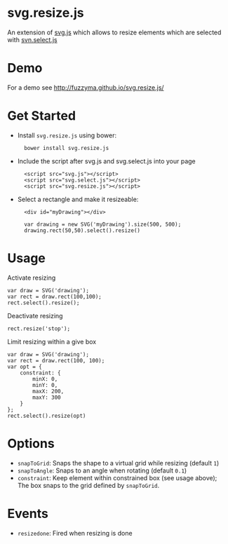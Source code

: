 svg.resize.js
=============

An extension of [svg.js](https://github.com/wout/svg.js) which allows to resize elements which are selected with [svn.select.js](https://github.com/Fuzzyma/svg.select.js)

# Demo

For a demo see http://fuzzyma.github.io/svg.resize.js/

# Get Started

- Install `svg.resize.js` using bower:

		bower install svg.resize.js

- Include the script after svg.js and svg.select.js into your page

		<script src="svg.js"></script>
		<script src="svg.select.js"></script>
		<script src="svg.resize.js"></script>

- Select a rectangle and make it resizeable:

		<div id="myDrawing"></div>

		var drawing = new SVG('myDrawing').size(500, 500);
		drawing.rect(50,50).select().resize()

# Usage

Activate resizing

    var draw = SVG('drawing');
	var rect = draw.rect(100,100);
    rect.select().resize();

Deactivate resizing

	rect.resize('stop');

Limit resizing within a give box

	var draw = SVG('drawing');
	var rect = draw.rect(100, 100);
	var opt = {
		constraint: {
			minX: 0,
			minY: 0,
			maxX: 200,
			maxY: 300
		}
	};
	rect.select().resize(opt)


# Options

- `snapToGrid`: Snaps the shape to a virtual grid while resizing (default `1`)
- `snapToAngle`: Snaps to an angle when rotating (default `0.1`)
- `constraint`: Keep element within constrained box (see usage above); The box snaps to the grid defined by `snapToGrid`.


# Events

- `resizedone`: Fired when resizing is done
